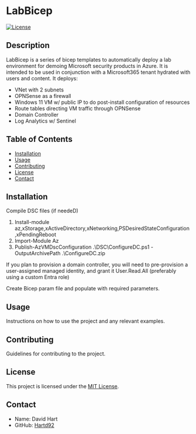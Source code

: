 # LabBicep

[![License](https://img.shields.io/badge/license-MIT-blue.svg)](LICENSE)

## Description

LabBicep is a series of bicep templates to automatically deploy a lab environment for demoing Microsoft security products in Azure. It is intended to be used in conjunction with a Microsoft365 tenant hydrated with users and content.
It deploys:
- VNet with 2 subnets
- OPNSense as a firewall
- Windows 11 VM w/ public IP to do post-install configuration of resources
- Route tables directing VM traffic through OPNSense
- Domain Controller
- Log Analytics w/ Sentinel


## Table of Contents

- [Installation](#installation)
- [Usage](#usage)
- [Contributing](#contributing)
- [License](#license)
- [Contact](#contact)

## Installation

Compile DSC files (if needeD)
1. Install-module az,xStorage,xActiveDirectory,xNetworking,PSDesiredStateConfiguration,xPendingReboot
2. Import-Module Az
3. Publish-AzVMDscConfiguration .\DSC\ConfigureDC.ps1 -OutputArchivePath .\ConfigureDC.zip

If you plan to provision a domain controller, you will need to pre-provision a user-assigned managed identity, and grant it User.Read.All (preferably using a custom Entra role)

Create Bicep param file and populate with required parameters.

## Usage

Instructions on how to use the project and any relevant examples.

## Contributing

Guidelines for contributing to the project.

## License

This project is licensed under the [MIT License](LICENSE).

## Contact

- Name: David Hart
- GitHub: [Hartd92](https://github.com/hartd92)
